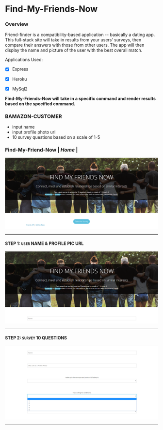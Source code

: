 # Find-My-Friends-Now
### Overview
Friend-finder is a compatibility-based application -- basically a dating app. This full-stack site will take in results from your users' surveys, then compare their answers with those from other users. The app will then display the name and picture of the user with the best overall match.


Applications Used:
- [x] Express
- [x] Heroku
- [x] MySql2


**Find-My-Friends-Now will take in a specific command and render results based on the specified command.**
### BAMAZON-CUSTOMER
- input name
- input profile photo url
- 10 survey questions based on a scale of 1-5


### Find-My-Friend-Now | *Home* |
![Image of home](app/images/friendhome.png)

--------------------------------------------------------------------------------------------------------------------------------------

#### STEP 1: `USER` NAME & PROFILE PIC URL 
![Image of userinput](app/images/friend1.png)

--------------------------------------------------------------------------------------------------------------------------------------

#### STEP 2: `SURVEY` 10 QUESTIONS 
![Image of survey](app/images/friend2.png)

--------------------------------------------------------------------------------------------------------------------------------------
